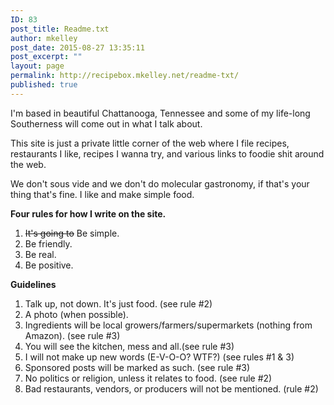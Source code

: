 ```yaml
---
ID: 83
post_title: Readme.txt
author: mkelley
post_date: 2015-08-27 13:35:11
post_excerpt: ""
layout: page
permalink: http://recipebox.mkelley.net/readme-txt/
published: true
---
```

I'm based in beautiful Chattanooga, Tennessee and some of my life-long Southerness will come out in what I talk about.

This site is just a private little corner of the web where I file recipes, restaurants I like, recipes I wanna try, and various links to foodie shit around the web.

We don't sous vide and we don't do molecular gastronomy, if that's your thing that's fine. I like and make simple food.

<strong>Four rules for how I write on the site.</strong>
<ol>
 	<li><del>It's going to</del> Be simple.</li>
 	<li>Be friendly.</li>
 	<li>Be real.</li>
 	<li>Be positive.</li>
</ol>
<strong>Guidelines</strong>
<ol>
 	<li>Talk up, not down. It's just food. (see rule #2)</li>
 	<li>A photo (when possible).</li>
 	<li>Ingredients will be local growers/farmers/supermarkets (nothing from Amazon). (see rule #3)</li>
 	<li>You will see the kitchen, mess and all.(see rule #3)</li>
 	<li>I will not make up new words (E-V-O-O? WTF?) (see rules #1 &amp; 3)</li>
 	<li>Sponsored posts will be marked as such. (see rule #3)</li>
 	<li>No politics or religion, unless it relates to food. (see rule #2)</li>
 	<li>Bad restaurants, vendors, or producers will not be mentioned. (rule #2)</li>
</ol>